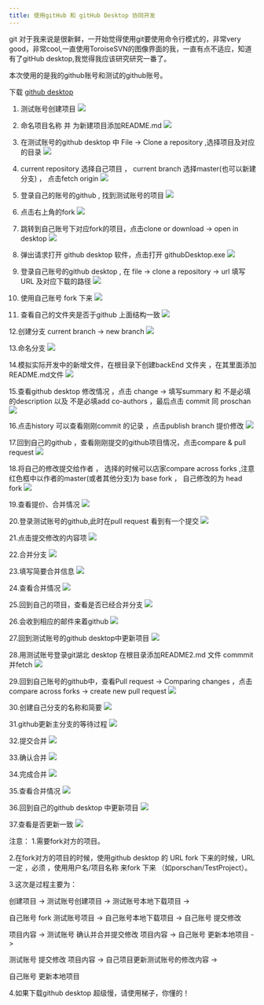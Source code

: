 ```yaml
---
title: 使用gitHub 和 gitHub Desktop 协同开发
---
```


git 对于我来说是很新鲜，一开始觉得使用git要使用命令行模式的，非常very good，非常cool,一直使用ToroiseSVN的图像界面的我，一直有点不适应，知道有了gitHub desktop,我觉得我应该研究研究一番了。

本次使用的是我的github账号和测试的github账号。

下载 [github desktop](https://desktop.github.com/)

1. 测试账号创建项目
![](github-github_desktop/1.jpg)

2. 命名项目名称 并 为新建项目添加README.md
![](github-github_desktop/2.png)

3. 在测试账号的github desktop 中 File -> Clone a repository ,选择项目及对应的目录
![](github-github_desktop/3.png)

4. current repository 选择自己项目 ， current branch 选择master(也可以新建分支) ， 点击fetch origin
![](github-github_desktop/4.png)

5. 登录自己的账号的github , 找到测试账号的项目
![](github-github_desktop/5.png)

6. 点击右上角的fork
![](github-github_desktop/6.png)

7. 跳转到自己账号下对应fork的项目，点击clone or download -> open in desktop
![](github-github_desktop/7.png)

8. 弹出请求打开 github desktop 软件，点击打开 githubDesktop.exe
![](github-github_desktop/8.png)

9. 登录自己账号的github desktop , 在 file -> clone a repository -> url 填写 URL 及对应下载的路径
![](github-github_desktop/9.png)

10. 使用自己账号 fork 下来
![](github-github_desktop/10.png)

11. 查看自己的文件夹是否于github 上面结构一致
![](github-github_desktop/11.jpg)

12.创建分支 current branch -> new branch
![](github-github_desktop/12.png)

13.命名分支
![](github-github_desktop/13.png)

14.模拟实际开发中的新增文件，在根目录下创建backEnd 文件夹 ，在其里面添加README.md文件
![](github-github_desktop/14.jpg)

15.查看github desktop 修改情况 ，点击 change -> 填写summary  和 不是必填的description 以及 不是必填add co-authors ，最后点击 commit 同 proschan
![](github-github_desktop/15.png)

16.点击history 可以查看刚刚commit 的记录 ，点击publish branch 提价修改
![](github-github_desktop/16.png)

17.回到自己的github ，查看刚刚提交的github项目情况，点击compare & pull request
![](github-github_desktop/17.png)

18.将自己的修改提交给作者 ， 选择的时候可以店家compare across forks ,注意红色框中以作者的master(或者其他分支)为 base fork ， 自己修改的为 head fork
![](github-github_desktop/18.png)

19.查看提价、合并情况
![](github-github_desktop/19.png)

20.登录测试账号的github,此时在pull request 看到有一个提交
![](github-github_desktop/20.png)

21.点击提交修改的内容项
![](github-github_desktop/21.png)

22.合并分支
![](github-github_desktop/22.png)

23.填写简要合并信息
![](github-github_desktop/23.png)

24.查看合并情况
![](github-github_desktop/24.png)

25.回到自己的项目，查看是否已经合并分支
![](github-github_desktop/25.png)

26.会收到相应的邮件来着github
![](github-github_desktop/26.png)

27.回到测试账号的github desktop中更新项目
![](github-github_desktop/27.png)

28.用测试账号登录git湖北 desktop 在根目录添加README2.md 文件 commmit 并fetch
![](github-github_desktop/28.png)

29.回到自己账号的github中，查看Pull request -> Comparing changes ，点击 compare across forks -> create new pull request
![](github-github_desktop/29.png)

30.创建自己分支的名称和简要
![](github-github_desktop/30.png)

31.github更新主分支的等待过程
![](github-github_desktop/31.png)

32.提交合并
![](github-github_desktop/32.png)

33.确认合并
![](github-github_desktop/33.jpg)

34.完成合并
![](github-github_desktop/34.png)

35.查看合并情况
![](github-github_desktop/35.png)

36.回到自己的github desktop 中更新项目
![](github-github_desktop/36.png)

37.查看是否更新一致
![](github-github_desktop/37.jpg)


注意：
1.需要fork对方的项目。

2.在fork对方的项目的时候，使用github desktop 的 URL fork 下来的时候，URL 一定 ，必须 ，使用用户名/项目名称 来fork 下来 （如porschan/TestProject）。

3.这次是过程主要为：

创建项目 -> 测试账号创建项目 -> 测试账号本地下载项目 ->

自己账号 fork 测试账号项目  -> 自己账号本地下载项目  -> 自己账号 提交修改 

项目内容  -> 测试账号 确认并合并提交修改 项目内容  -> 自己账号 更新本地项目 ->

测试账号 提交修改 项目内容  -> 自己项目更新测试账号的修改内容  ->

自己账号 更新本地项目

4.如果下载github desktop 超级慢，请使用梯子，你懂的！